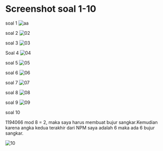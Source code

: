# Screenshot soal 1-10

soal 1
 ![aa](https://user-images.githubusercontent.com/61673247/139830750-a385a05d-8614-41c8-8017-7682591749f2.png)

soal 2
![02](https://user-images.githubusercontent.com/61673247/139831187-de22fbfa-bf0d-42f0-9bd8-daee8f053390.jpg)

soal 3
![03](https://user-images.githubusercontent.com/61673247/139831995-01e071d9-4f4c-4182-aa78-f5eceac88fd7.jpg)
 
 Soal 4 
 ![04](https://user-images.githubusercontent.com/61673247/139832031-9607b0aa-5fa5-4451-895e-f603a21dd453.jpg)

soal 5
![05](https://user-images.githubusercontent.com/61673247/139832048-fb8477ec-7f49-4e18-be89-609719ac85c9.jpg)

soal 6
![06](https://user-images.githubusercontent.com/61673247/139832077-3b1b2a2a-40c3-42f1-af1a-2659c4d339dd.jpg)

soal 7
![07](https://user-images.githubusercontent.com/61673247/139832110-31a4b7a2-fece-4cf1-945e-0692bf8e4cdc.jpg)

soal 8
![08](https://user-images.githubusercontent.com/61673247/139832134-2324a453-a389-45ab-86e3-6b8169d5b01a.jpg)

soal 9
![09](https://user-images.githubusercontent.com/61673247/139832161-3c97a410-aa34-4af3-a3f7-68a6778cfba4.jpg)

soal 10 

1194066 mod 8 = 2, maka saya harus membuat bujur sangkar.Kemudian karena angka kedua terakhir dari NPM saya adalah 6 maka ada 6 bujur sangkar.


![10](https://user-images.githubusercontent.com/61673247/139832417-d3c4e167-8e71-4981-9cfa-e44d88a0c297.jpg)

